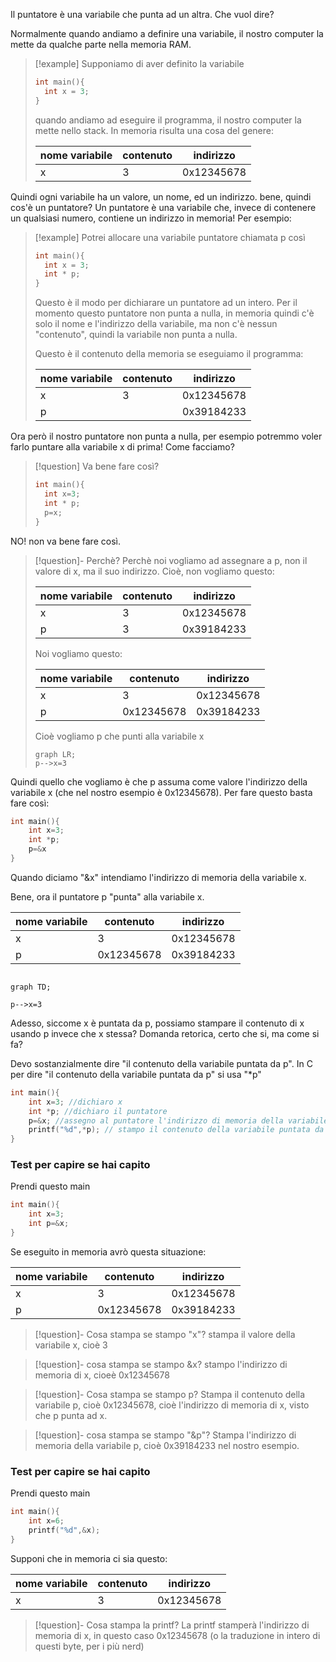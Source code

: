 Il puntatore è una variabile che punta ad un altra.
Che vuol dire?

Normalmente quando andiamo a definire una variabile, il nostro computer la mette da qualche parte nella memoria RAM.

>[!example]
> Supponiamo di aver definito la variabile 
> ```C
> int main(){
> 	int x = 3;
> }
> ```
> quando andiamo ad eseguire il programma, il nostro computer la mette nello stack. In memoria risulta una cosa del genere:
>
> |nome variabile|contenuto|indirizzo|
> |---|---|---|
> |x|3|0x12345678

Quindi ogni variabile ha un valore, un nome, ed un indirizzo.
bene, quindi cos'è un puntatore?
Un puntatore è una variabile che, invece di contenere un qualsiasi numero, contiene un indirizzo in memoria! Per esempio:
>[!example]
>Potrei allocare una variabile puntatore chiamata p così
>```C
>int main(){
>	int x = 3;
>	int * p;
>}
>```
>Questo è il modo per dichiarare un puntatore ad un intero.
>Per il momento questo puntatore non punta a nulla, in memoria quindi c'è solo il nome e l'indirizzo della variabile, ma non c'è nessun "contenuto", quindi la variabile non punta a nulla.
>
>Questo è il contenuto della memoria se eseguiamo il programma:
>
> |nome variabile|contenuto|indirizzo|
> |---|---|---|
> |x|3|0x12345678
> |p||0x39184233

Ora però il nostro puntatore non punta a nulla, per esempio potremmo voler farlo puntare alla variabile x di prima! Come facciamo?

>[!question] Va bene fare così? 
>```C
>int main(){
>	int x=3;
>	int * p;
>	p=x;
>}
>```

NO! non va bene fare così.
>[!question]- Perchè?
>Perchè noi vogliamo ad assegnare a p, non il valore di x, ma il suo indirizzo. Cioè, non vogliamo questo:
>
> |nome variabile|contenuto|indirizzo|
> |---|---|---|
> |x|3|0x12345678
> |p|3|0x39184233
>Noi vogliamo questo:
>
>|nome variabile|contenuto|indirizzo|
> |---|---|---|
> |x|3|0x12345678
> |p|0x12345678|0x39184233
> Cioè vogliamo p che punti alla variabile x
> 
>```mermaid
>graph LR;
>p-->x=3
>``` 

Quindi quello che vogliamo è che p assuma come valore l'indirizzo della variabile x (che nel nostro esempio è 0x12345678).
Per fare questo basta fare così:

```C
int main(){
	int x=3;
	int *p;
	p=&x
}
```

Quando diciamo "&x" intendiamo l'indirizzo di memoria della variabile x.

Bene, ora il puntatore p "punta" alla variabile x.

|nome variabile|contenuto|indirizzo|
|---|---|---|
|x|3|0x12345678
|p|0x12345678|0x39184233

```mermaid

graph TD;

p-->x=3

```

Adesso, siccome x è puntata da p, possiamo stampare il contenuto di x usando p invece che x stessa? Domanda retorica, certo che si, ma come si fa?

Devo sostanzialmente dire  "il contenuto della variabile puntata da p".
In C per dire "il contenuto della variabile puntata da p" si usa "\*p"

```C
int main(){
	int x=3; //dichiaro x
	int *p; //dichiaro il puntatore
	p=&x; //assegno al puntatore l'indirizzo di memoria della variabile x
	printf("%d",*p); // stampo il contenuto della variabile puntata da p
}
```
### Test per capire se hai capito 
Prendi questo main

```C
int main(){
	int x=3;
	int p=&x;
}
```
Se eseguito in memoria avrò questa situazione:

|nome variabile|contenuto|indirizzo|
|---|---|---|
|x|3|0x12345678|
|p|0x12345678|0x39184233|

>[!question]- Cosa stampa se stampo "x"?
>stampa il valore della variabile x, cioè 3

>[!question]- cosa stampa se stampo &x?
>stampo l'indirizzo di memoria di x, cioeè 0x12345678

>[!question]- Cosa stampa se stampo p?
>Stampa il contenuto della variabile p, cioè 0x12345678, cioè l'indirizzo di memoria di x, visto che p punta ad x.

>[!question]- cosa stampa se stampo "&p"?
>Stampa l'indirizzo di memoria della variabile p, cioè 0x39184233 nel nostro esempio.


### Test per capire se hai capito 
Prendi questo main

```C
int main(){
	int x=6;
	printf("%d",&x);
}
```

Supponi che in memoria ci sia questo:

|nome variabile|contenuto|indirizzo|
 |---|---|---|
 |x|3|0x12345678

>[!question]- Cosa stampa la printf?
>La printf stamperà l'indirizzo di memoria di x, in questo caso 0x12345678 (o la traduzione in intero di questi byte, per i più nerd)

